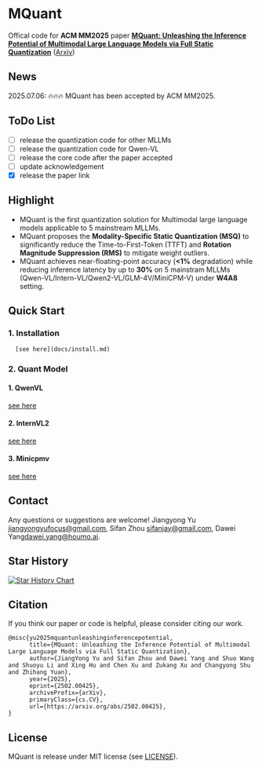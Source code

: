 # MQuant

Offical code for **ACM MM2025** paper [**MQuant:
Unleashing the Inference Potential of Multimodal Large Language Models via Full Static Quantization**](https://arxiv.org/abs/2502.00425)  ([Arxiv](https://arxiv.org/abs/2502.00425))

## News

2025.07.06: 🔥🔥🔥 MQuant has been accepted by ACM MM2025.

## ToDo List

- [ ] release the quantization code for other MLLMs
- [ ] release the quantization code for Qwen-VL
- [ ] release the core code after the paper accepted
- [ ] update acknowledgement
- [x] release the paper link

## Highlight

- MQuant is the first quantization solution for Multimodal large language models applicable to 5 mainstream MLLMs.
- MQuant proposes the **Modality-Specific Static Quantization (MSQ)** to significantly reduce the Time-to-First-Token (TTFT) and **Rotation Magnitude Suppression (RMS)** to mitigate weight outliers.
- MQuant achieves near-floating-point accuracy (**<1%** degradation) while reducing inference latency by up to **30%** on 5 mainstram MLLMs (Qwen-VL/Intern-VL/Qwen2-VL/GLM-4V/MiniCPM-V) under **W4A8** setting.

## Quick Start

### 1. Installation

      [see here](docs/install.md)

### 2. Quant Model

#### 1. QwenVL

[see here](docs/qwenvl.md)

#### 2. InternVL2

[see here](docs/internvl.md)

#### 3. Minicpmv

[see here](docs/minicpmv.md)

## Contact

Any questions or suggestions are welcome! Jiangyong Yu [jiangyongyufocus@gmail.com](mailto:jiangyongyufocus@gmail.com), Sifan Zhou [sifanjay@gmail.com](mailto:sifanjay@gmail.com), Dawei Yang[dawei.yang@houmo.ai](mailto:dawei.yang@houmo.ai).

## Star History

[![Star History Chart](https://api.star-history.com/svg?repos=StiphyJay/MQuant&type=Date)](https://star-history.com/#StiphyJay/MQuant&Date)

## Citation

If you think our paper or code is helpful, please consider citing our work.

```
@misc{yu2025mquantunleashinginferencepotential,
      title={MQuant: Unleashing the Inference Potential of Multimodal Large Language Models via Full Static Quantization}, 
      author={JiangYong Yu and Sifan Zhou and Dawei Yang and Shuo Wang and Shuoyu Li and Xing Hu and Chen Xu and Zukang Xu and Changyong Shu and Zhihang Yuan},
      year={2025},
      eprint={2502.00425},
      archivePrefix={arXiv},
      primaryClass={cs.CV},
      url={https://arxiv.org/abs/2502.00425}, 
}
```

## License

MQuant is release under MIT license (see [LICENSE](LICENSE)).


